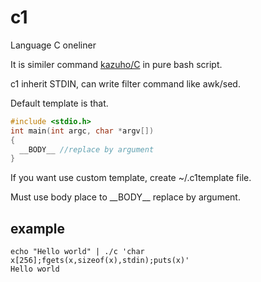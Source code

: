 # c1

Language C oneliner

It is similer command [kazuho/C](https://github.com/kazuho/C) in pure bash script.

c1 inherit STDIN, can write filter command like awk/sed.

Default template is that.

```c
#include <stdio.h>
int main(int argc, char *argv[])
{
  __BODY__ //replace by argument
}
```

If you want use custom template, create ~/.c1template file.

Must use body place to \_\_BODY\_\_ replace by argument.

## example

```
echo "Hello world" | ./c 'char x[256];fgets(x,sizeof(x),stdin);puts(x)'
Hello world
```
